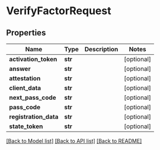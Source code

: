 # VerifyFactorRequest

## Properties
Name | Type | Description | Notes
------------ | ------------- | ------------- | -------------
**activation_token** | **str** |  | [optional] 
**answer** | **str** |  | [optional] 
**attestation** | **str** |  | [optional] 
**client_data** | **str** |  | [optional] 
**next_pass_code** | **str** |  | [optional] 
**pass_code** | **str** |  | [optional] 
**registration_data** | **str** |  | [optional] 
**state_token** | **str** |  | [optional] 

[[Back to Model list]](../README.md#documentation-for-models) [[Back to API list]](../README.md#documentation-for-api-endpoints) [[Back to README]](../README.md)

